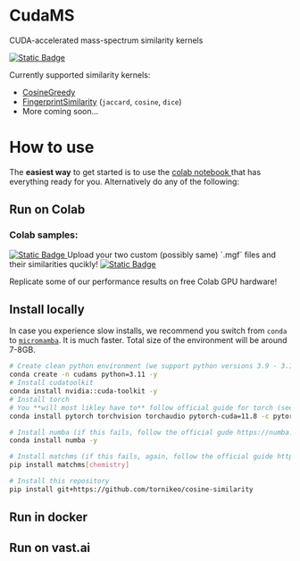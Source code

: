 
# CudaMS

CUDA-accelerated mass-spectrum similarity kernels

<a target="_blank" href="https://colab.research.google.com/github/tornikeo/cosine-similarity/blob/main/notebooks/samples/colab_tutorial_pesticide.ipynb">
  <img alt="Static Badge" src="https://img.shields.io/badge/colab-quickstart-blue?logo=googlecolab">
</a>


Currently supported similarity kernels:
- [CosineGreedy](https://matchms.readthedocs.io/en/latest/_modules/matchms/similarity/CosineGreedy.html)
- [FingerprintSimilarity](https://matchms.readthedocs.io/en/latest/_modules/matchms/similarity/FingerprintSimilarity.html) (`jaccard`, `cosine`, `dice`)
- More coming soon...

# How to use

The **easiest way** to get started is to use the <a target="_blank" href="https://colab.research.google.com/github/tornikeo/cosine-similarity/blob/main/notebooks/samples/colab_tutorial_pesticide.ipynb">colab notebook
</a>  that has everything ready for you. Alternatively do any of the following:

## Run on Colab

### Colab samples:



<a target="_blank" href="https://colab.research.google.com/github/tornikeo/cosine-similarity/blob/main/notebooks/samples/upload_your_own_mgf.ipynb">
  <img alt="Static Badge" src="https://img.shields.io/badge/colab-upload_your_mgf-blue?logo=googlecolab">
  
</a>
Upload your two custom (possibly same) `.mgf` files and their similarities qucikly!

<a target="_blank" href="https://colab.research.google.com/github/tornikeo/cosine-similarity/blob/main/notebooks/performance/performance_defaults.ipynb">
  <img alt="Static Badge" src="https://img.shields.io/badge/colab-speed_benchmark-blue?logo=googlecolab">
</a>


Replicate some of our performance results on free Colab GPU hardware!

## Install locally

In case you experience slow installs, we recommend you switch from `conda` to [`micromamba`](https://mamba.readthedocs.io/en/latest/installation/micromamba-installation.html). It is much faster. Total size of the environment will be around 7-8GB.

```bash
# Create clean python environment (we support python versions 3.9 - 3.11)
conda create -n cudams python=3.11 -y
# Install cudatoolkit
conda install nvidia::cuda-toolkit -y
# Install torch
# You **will most likley have to** follow official guide for torch (see here https://pytorch.org/get-started/locally/#start-locally)
conda install pytorch torchvision torchaudio pytorch-cuda=11.8 -c pytorch -c nvidia -y

# Install numba (if this fails, follow the official gude https://numba.pydata.org/numba-doc/latest/user/installing.html#installing-using-conda-on-x86-x86-64-power-platforms)
conda install numba -y

# Install matchms (if this fails, again, follow the official guide https://github.com/matchms/matchms?tab=readme-ov-file#installation)
pip install matchms[chemistry]

# Install this repository
pip install git+https://github.com/tornikeo/cosine-similarity
```

## Run in docker



## Run on vast.ai



